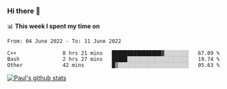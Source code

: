 ### Hi there 👋

📊 **This week I spent my time on**
<!--START_SECTION:waka-->

```text
From: 04 June 2022 - To: 11 June 2022

C++               8 hrs 21 mins   ████████████████▓░░░░░░░░   67.09 %
Bash              2 hrs 27 mins   █████░░░░░░░░░░░░░░░░░░░░   19.74 %
Other             42 mins         █▒░░░░░░░░░░░░░░░░░░░░░░░   05.63 %
```

<!--END_SECTION:waka-->


[![Paul's github stats](https://github-readme-stats.vercel.app/api?username=mickeyouyou&theme=dracula&show_icons=true)](https://github.com/anuraghazra/github-readme-stats)
